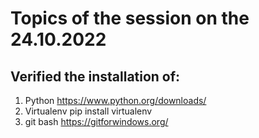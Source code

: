 # Topics of the session on the 24.10.2022
## Verified the installation of:
1. Python https://www.python.org/downloads/
2. Virtualenv pip install virtualenv
3. git bash https://gitforwindows.org/